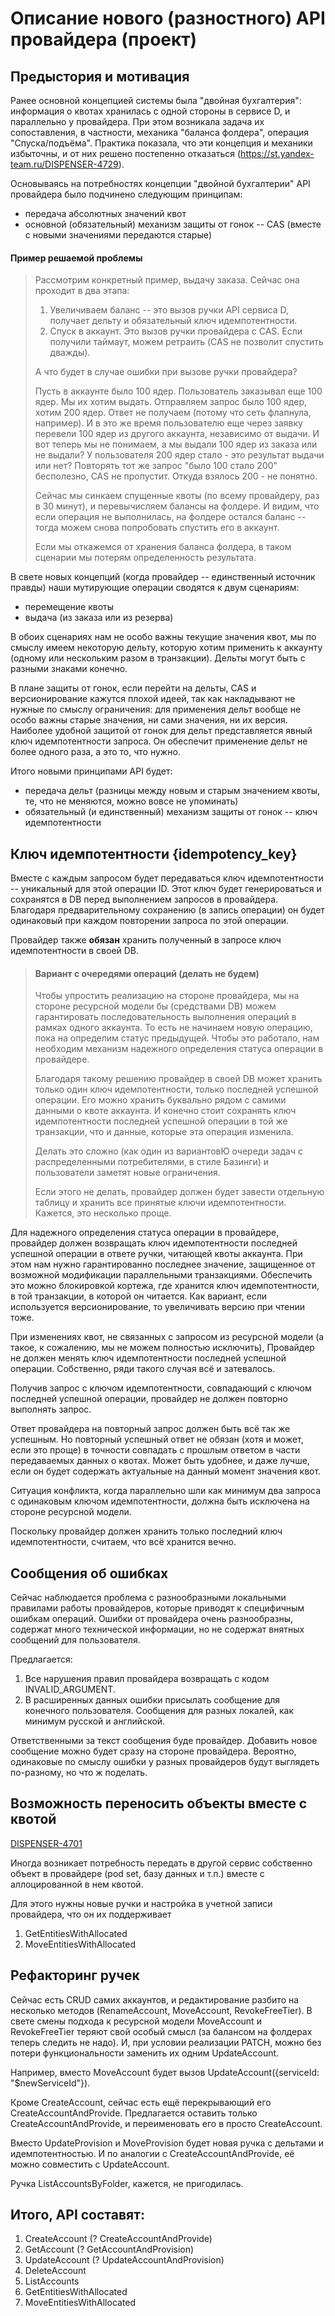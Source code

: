 # Описание нового (разностного) API провайдера (проект)

## Предыстория и мотивация
Ранее основной концепцией системы была "двойная бухгалтерия":
информация о квотах хранилась с одной стороны в сервисе D, и параллельно у провайдера.
При этом возникала задача их сопоставления, в частности, механика "баланса фолдера", операция "Спуска/подъёма".
Практика показала, что эти концепция и механики избыточны, и от них решено постепенно отказаться (https://st.yandex-team.ru/DISPENSER-4729).

Основываясь на потребностях концепции "двойной бухгалтерии" API провайдера было подчинено следующим принципам:
* передача абсолютных значений квот
* основной (обязательный) механизм защиты от гонок -- CAS (вместе с новыми значениями передаются старые)

#### Пример решаемой проблемы
>Рассмотрим конкретный пример, выдачу заказа. Сейчас она проходит в два этапа:
>
>1. Увеличиваем баланс -- это вызов ручки API сервиса D, получает дельту и обязательный ключ идемпотентности.
>2. Спуск в аккаунт. Это вызов ручки провайдера с CAS. Если получили таймаут, можем ретраить (CAS не позволит спустить дважды).
>
>А что будет в случае ошибки при вызове ручки провайдера?
>
>Пусть в аккаунте было 100 ядер. Пользователь заказывал еще 100 ядер. Мы их хотим выдать.
>Отправляем запрос было 100 ядер, хотим 200 ядер. Ответ не получаем (потому что сеть флапнула, например).
>И в это же время пользователю еще через заявку перевели 100 ядер из другого аккаунта, независимо от выдачи.
>И вот теперь мы не понимаем, а мы выдали 100 ядер из заказа или не выдали? У пользователя 200 ядер стало - это результат выдачи или нет?
>Повторять тот же запрос "было 100 стало 200" бесполезно, CAS не пропустит.
>Откуда взялось 200 - не понятно.
>
>Сейчас мы синкаем спущенные квоты (по всему провайдеру, раз в 30 минут), и перевычисляем балансы на фолдере.
>И видим, что если операция не выполнилась, на фолдере остался баланс -- тогда можем снова попробовать спустить его в аккаунт.
>
>Если мы откажемся от хранения баланса фолдера, в таком сценарии мы потерям определенность результата.

В свете новых концепций (когда провайдер -- единственный источник правды) наши мутирующие операции
сводятся к двум сценариям:
* перемещение квоты
* выдача (из заказа или из резерва)

В обоих сценариях нам не особо важны текущие значения квот, мы по смыслу имеем некоторую дельту,
которую хотим применить к аккаунту (одному или нескольким разом в транзакции).
Дельты могут быть с разными знаками конечно.

В плане защиты от гонок, если перейти на дельты, CAS и версионирование кажутся плохой идеей,
так как накладывают не нужные по смыслу ограничения:
для применения дельт вообще не особо важны старые значения, ни сами значения, ни их версия.
Наиболее удобной защитой от гонок для дельт представляется явный ключ идемпотентности запроса.
Он обеспечит применение дельт не более одного раза, а это то, что нужно.

Итого новыми принципами API будет:
* передача дельт (разницы между новым и старым значением квоты, те, что не меняются, можно вовсе не упоминать)
* обязательный (и единственный) механизм защиты от гонок -- ключ идемпотентности


## Ключ идемпотентности {idempotency_key}
Вместе с каждым запросом будет передаваться ключ идемпотентности -- уникальный для этой операции ID.
Этот ключ будет генерироваться и сохранятся в DB перед выполнением запросов в провайдера.
Благодаря предварительному сохранению (в запись операции) он будет одинаковый при каждом
повторении запроса по этой операции.

Провайдер также **обязан** хранить полученный в запросе ключ идемпотентности в своей DB.

>#### Вариант с очередями операций (делать не будем)
>Чтобы упростить реализацию на стороне провайдера, мы на стороне ресурсной модели бы (средствами DB)
>можем гарантировать последовательность выполнения операций в рамках одного аккаунта.
>То есть не начинаем новую операцию, пока на определим статус предыдущей.
>Чтобы это работало, нам необходим механизм надежного определения статуса операции в провайдере.
>
>Благодаря такому решению провайдер в своей DB может хранить только один ключ идемпотентности,
>только последней успешной операции.
>Его можно хранить буквально рядом с самими данными о квоте аккаунта.
>И конечно стоит сохранять ключ идемпотентности последней успешной операции в той же транзакции,
>что и данные, которые эта операция изменила.
>
> Делать это сложно (как один из вариантовЮ очереди задач с распределенными потребителями, в стиле Базинги)
> и пользователи заметят новые ограничения.
>
> Если этого не делать, провайдер должен будет завести отдельную таблицу и хранить все принятые
> ключи идемпотентности. Кажется, это несколько проще.

Для надежного определения статуса операции в провайдере, провайдер должен возвращать
ключ идемпотентности последней успешной операции в ответе ручки, читающей квоты аккаунта.
При этом нам нужно гарантированно последнее значение, защищенное от возможной модификации параллельными транзакциями.
Обеспечить это можно блокировкой кортежа, где хранится ключ идемпотентности, в той транзакции, в которой он читается.
Как вариант, если используется версионирование, то увеличивать версию при чтении тоже.

При изменениях квот, не связанных с запросом из ресурсной модели
(а такое, к сожалению, мы не можем полностью исключить),
Провайдер не должен менять ключ идемпотентности последней успешной операции.
Собственно, ряди такого случая всё и затевалось.

Получив запрос с ключом идемпотентности, совпадающий с ключом последней успешной операции,
провайдер не должен повторно выполнять запрос.

Ответ провайдера на повторный запрос должен быть всё так же успешным.
Но повторный успешный ответ не обязан (хотя и может, если это проще) в точности совпадать с прошлым ответом в части передаваемых данных о квотах.
Может быть удобнее, и даже лучше, если он будет содержать актуальные на данный момент значения квот.

Ситуация конфликта, когда параллельно шли как минимум два запроса с одинаковым ключом идемпотентности,
должна быть исключена на стороне ресурсной модели.

Поскольку провайдер должен хранить только последний ключ идемпотентности, считаем, что всё хранится вечно.

## Сообщения об ошибках
Сейчас наблюдается проблема с разнообразными локальными правилами работы провайдеров,
которые приводят к специфичным ошибкам операций. Ошибки от провайдера очень разнообразны,
содержат много технической информации, но не содержат внятных сообщений для пользователя.

Предлагается:
1. Все нарушения правил провайдера возвращать с кодом INVALID_ARGUMENT.
2. В расширенных данных ошибки присылать сообщение для конечного пользователя.
   Сообщения для разных локалей, как минимум русской и английской.

Ответственными за текст сообщения буде провайдер.
Добавить новое сообщение можно будет сразу на стороне провайдера.
Вероятно, одинаковые по смыслу ошибки у разных провайдеров будут выглядеть по-разному,
но что ж поделать.

## Возможность переносить объекты вместе с квотой
[DISPENSER-4701](https://st.yandex-team.ru/DISPENSER-4701)

Иногда возникает потребность передать в другой сервис собственно объект в провайдере
(pod set, базу данных и т.п.) вместе с аллоцированной в нем квотой.

Для этого нужны новые ручки и настройка в учетной записи провайдера, что он их поддерживает
1. GetEntitiesWithAllocated
2. MoveEntitiesWithAllocated

## Рефакторинг ручек
Сейчас есть CRUD самих аккаунтов, и редактирование разбито на несколько методов
(RenameAccount, MoveAccount, RevokeFreeTier). В свете смены подхода к ресурсной модели MoveAccount и RevokeFreeTier
теряют свой особый смысл (за балансом на фолдерах теперь следить не надо).
И, при условии реализации PATCH, можно без потери функциональности заменить их одним UpdateAccount.

Например, вместо MoveAccount будет вызов UpdateAccount({serviceId: "$newServiceId"}).

Кроме CreateAccount, сейчас есть ещё перекрывающий его CreateAccountAndProvide.
Предлагается оставить только CreateAccountAndProvide, и переименовать его в просто CreateAccount.

Вместо UpdateProvision и MoveProvision будет новая ручка с дельтами и идемпотентностью.
И по аналогии с CreateAccountAndProvide, её можно совместить с UpdateAccount.

Ручка ListAccountsByFolder, кажется, не пригодилась.

## Итого, API составят:
1. CreateAccount (? CreateAccountAndProvide)
2. GetAccount (? GetAccountAndProvision)
3. UpdateAccount (? UpdateAccountAndProvision)
4. DeleteAccount
5. ListAccounts
1. GetEntitiesWithAllocated
2. MoveEntitiesWithAllocated
